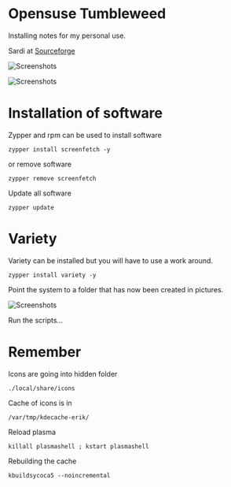 # Opensuse Tumbleweed
Installing notes for my personal use.



Sardi at [Sourceforge](https://sourceforge.net/projects/sardi/files/)

![Screenshots](http://i.imgur.com/fmq2jJv.jpg)


![Screenshots]()


# Installation of software

Zypper and rpm can be used to install software

    zypper install screenfetch -y

or remove software

    zypper remove screenfetch


Update all software

    zypper update


    
    
# Variety

Variety can be installed but you will have to use a work around.

    zypper install variety -y

Point the system to a folder that has now been created in pictures.

![Screenshots](http://i.imgur.com/Ckp6yB8.png)










    
Run the scripts...


# Remember

Icons are going into hidden folder

    ./local/share/icons

    
Cache of icons is in 

    /var/tmp/kdecache-erik/
    
Reload plasma


    killall plasmashell ; kstart plasmashell
    

Rebuilding the cache

    kbuildsycoca5 --noincremental
